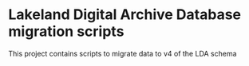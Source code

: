# Lakeland Digital Archive Database migration scripts

This project contains scripts to migrate data to v4 of the LDA schema
